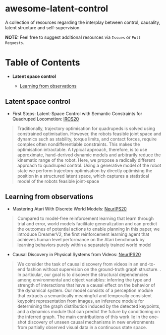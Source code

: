 # awesome-latent-control
A collection of resources regarding the interplay between control, causality, latent structure and self-supervision.

**NOTE:** Feel free to suggest additional resources via `Issues` or `Pull Requests`.

# Table of Contents

* **Latent space control**

	* [Learning from observations](#world-models)


## Latent space control

*  First Steps: Latent-Space Control with Semantic Constraints for Quadruped Locomotion: [IROS20](https://arxiv.org/pdf/2007.01520.pdf)
> Traditionally, trajectory optimisation for quadrupeds is solved using constrained optimisation. However, the robots feasible joint space and dynamics such as stability, torque limits, and contact forces, require complex often nondifferentiable constraints. This makes the optimisation intractable. A typical approach, therefore, is to use approximate, hand-derived dynamic models and arbitrarily reduce the kinematic range of the robot. Here, we propose a radically different approach to quadruped control. Using a generative model of the robot state we perform trajectory optimisation by directly optimising the position in a structured latent space, which captures a statistical model of the robots feasible joint-space

## Learning from observations

* Mastering Atari With Discrete World Models: [NeurIPS20](https://arxiv.org/pdf/2010.02193.pdf)

> Compared to model-free reinforcement learning that learn through trial and error, world models  facilitate generalization and can predict the outcomes of potential actions to enable planning In this paper, we introduce DreamerV2, the first reinforcement learning agent that achieves human level performance on the Atari benchmark by learning behaviors purely within a separately trained world model

* Causal Discovery in Physical Systems from Videos: [NeurIPS20](https://arxiv.org/pdf/2010.02193.pdf)

> We consider the task of causal discovery from videos in an end-to-end fashion without supervision on the ground-truth graph structure. . In particular, our goal is to discover the structural dependencies among environmental and object variables: inferring the type and strength of interactions that have a causal effect on the behavior of the dynamical system. Our model consists of a perception module that extracts a semantically meaningful and temporally consistent keypoint representation from images, an inference module for determining the graph distribution induced by the detected keypoints, and a dynamics module that can predict the future by conditioning on the inferred graph. The main contributions of this work lie in the one-shot discovery of unseen causal mechanisms in new environments from partially observed visual data in a continuous state space.





